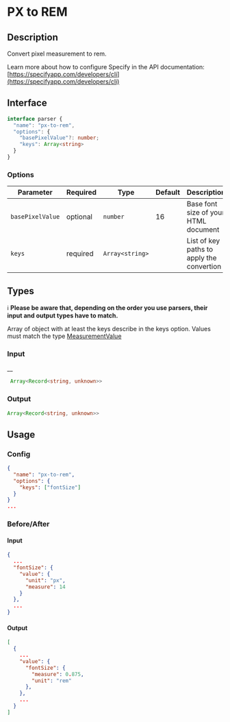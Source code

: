 # PX to REM
## Description

Convert pixel measurement to rem.

Learn more about how to configure Specify in the API documentation: [https://specifyapp.com/developers/cli](https://specifyapp.com/developers/cli)

## Interface

```ts
interface parser {
  "name": "px-to-rem",
  "options": {
    "basePixelValue"?: number;
    "keys": Array<string>
  }
}
```

### Options
| Parameter        | Required | Type            | Default  | Description                              |
| ---------------- | -------- | --------------- | -------- | ---------------------------------------- |
| `basePixelValue` | optional    | `number`        | 16       | Base font size of your HTML document     |
| `keys`           | required     | `Array<string>` |          | List of key paths to apply the convertion |

## Types

ℹ️ **Please be aware that, depending on the order you use parsers, their input and output types have to match.**

Array of object with at least the keys describe in the keys option. 
Values must match the type [MeasurementValue](https://github.com/Specifyapp/parsers/blob/master/types/tokens/Measurement.ts#L3)

### Input
__

```ts
 Array<Record<string, unknown>>
```

### Output

```ts
Array<Record<string, unknown>>
```

## Usage
### Config
```json
{
  "name": "px-to-rem",
  "options": {
    "keys": ["fontSize"]
  }
}
...
```

### Before/After

#### Input
```json
{
  ...
  "fontSize": {
    "value": {
      "unit": "px",
      "measure": 14
    }
  },
  ...
}
```
#### Output

```json
[
  {
    ...
    "value": {
      "fontSize": {
        "measure": 0.875,
        "unit": "rem"
      },
    },
    ...
  }
]
```
